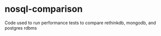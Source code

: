 nosql-comparison
=====================================

Code used to run performance tests to compare rethinkdb, mongodb, and postgres rdbms
